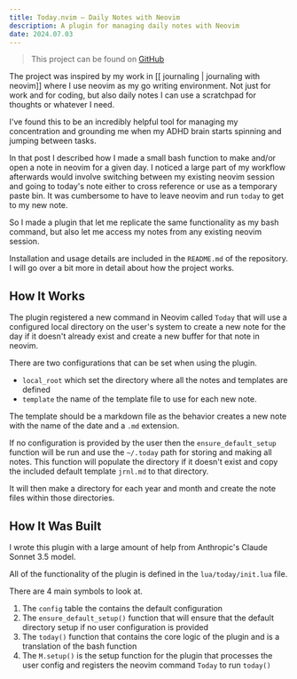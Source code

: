 ```yaml
---
title: Today.nvim — Daily Notes with Neovim
description: A plugin for managing daily notes with Neovim
date: 2024.07.03
---
```


> This project can be found on [GitHub](https://github.com/VVoruganti/today.nvim)

The project was inspired by my work in [[ journaling | journaling with neovim]]
where I use neovim as my go writing environment. Not just for work and for
coding, but also daily notes I can use a scratchpad for thoughts or whatever I
need.

I've found this to be an incredibly helpful tool for managing my concentration
and grounding me when my ADHD brain starts spinning and jumping between tasks. 

In that post I described how I made a small bash function to make and/or open a
note in neovim for a given day. I noticed a large part of my workflow afterwards
would involve switching between my existing neovim session and going to today's
note either to cross reference or use as a temporary paste bin. It was
cumbersome to have to leave neovim and run `today` to get to my new note. 

So I made a plugin that let me replicate the same functionality as my bash
command, but also let me access my notes from any existing neovim session.

Installation and usage details are included in the `README.md` of the
repository. I will go over a bit more in detail about how the project works. 

## How It Works

The plugin registered a new command in Neovim called `Today` that will use a
configured local directory on the user's system to create a new note for the day
if it doesn't already exist and create a new buffer for that note in neovim. 

There are two configurations that can be set when using the plugin.

- `local_root` which set the directory where all the notes and templates are
defined
- `template` the name of the template file to use for each new note. 

The template should be a markdown file as the behavior creates a new note with
the name of the date and a `.md` extension.

If no configuration is provided by the user then the `ensure_default_setup`
function will be run and use the `~/.today` path for storing and making all
notes. This function will populate the directory if it doesn't exist and copy
the included default template `jrnl.md` to that directory.

It will then make a directory for each year and month and create the note files
within those directories.

## How It Was Built

I wrote this plugin with a large amount of help from Anthropic's Claude Sonnet
3.5 model.

All of the functionality of the plugin is defined in the `lua/today/init.lua`
file. 

There are 4 main symbols to look at. 

1. The `config` table the contains the default configuration
2. The `ensure_default_setup()` function that will ensure that the default
   directory setup if no user configuration is provided
3. The `today()` function that contains the core logic of the plugin and is a
   translation of the bash function
4. The `M.setup()` is the setup function for the plugin that processes the user
   config and registers the neovim command `Today` to run `today()`


